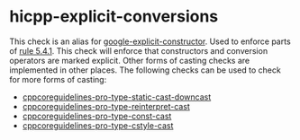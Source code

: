 # hicpp-explicit-conversions

This check is an alias for
[google-explicit-constructor](https://clang.llvm.org/extra/clang-tidy/checks/google-explicit-constructor.html). Used to
enforce parts of
[rule 5.4.1](http://www.codingstandard.com/rule/5-4-1-only-use-casting-forms-static_cast-excl-void-dynamic_cast-or-explicit-constructor-call/).
This check will enforce that constructors and conversion operators are
marked <span class="title-ref">explicit</span>. Other forms of casting
checks are implemented in other places. The following checks can be used
to check for more forms of casting:

  - [cppcoreguidelines-pro-type-static-cast-downcast](https://clang.llvm.org/extra/clang-tidy/checks/cppcoreguidelines-pro-type-static-cast-downcast.html)
  - [cppcoreguidelines-pro-type-reinterpret-cast](https://clang.llvm.org/extra/clang-tidy/checks/cppcoreguidelines-pro-type-reinterpret-cast.html)
  - [cppcoreguidelines-pro-type-const-cast](https://clang.llvm.org/extra/clang-tidy/checks/cppcoreguidelines-pro-type-const-cast.html)
  - [cppcoreguidelines-pro-type-cstyle-cast](https://clang.llvm.org/extra/clang-tidy/checks/cppcoreguidelines-pro-type-cstyle-cast.html)
